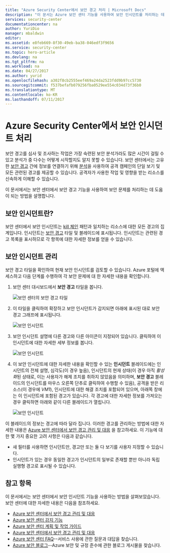 ```yaml
---
title: "Azure Security Center에서 보안 경고 처리 | Microsoft Docs"
description: "이 문서는 Azure 보안 센터 기능을 사용하여 보안 인시던트를 처리하는 데 도움이 됩니다."
services: security-center
documentationcenter: na
author: YuriDio
manager: mbaldwin
editor: 
ms.assetid: e8feb669-8f30-49eb-ba38-046edf3f9656
ms.service: security-center
ms.topic: hero-article
ms.devlang: na
ms.tgt_pltfrm: na
ms.workload: na
ms.date: 04/27/2017
ms.author: yurid
ms.openlocfilehash: a302f8cb2555eef469a24da2523fdd9b97cc5730
ms.sourcegitcommit: f537befafb079256fba0529ee554c034d73f36b0
ms.translationtype: MT
ms.contentlocale: ko-KR
ms.lasthandoff: 07/11/2017
---
```

# <a name="handling-security-incidents-in-azure-security-center"></a>Azure Security Center에서 보안 인시던트 처리
보안 경고를 심사 및 조사하는 작업은 가장 숙련된 보안 분석가라도 많은 시간이 걸릴 수 있고 분석가 중 다수는 어떻게 시작할지도 알지 못할 수 있습니다. 보안 센터에서는 고유한 [보안 경고](security-center-managing-and-responding-alerts.md) 간에 정보를 연결하기 위해 [분석](security-center-detection-capabilities.md)을 사용하여 공격 캠페인의 단일 보기 및 모든 관련된 경고를 제공할 수 있습니다. 공격자가 사용한 작업 및 영향을 받는 리소스를 신속하게 이해할 수 있습니다.

이 문서에서는 보안 센터에서 보안 경고 기능을 사용하여 보안 문제를 처리하는 데 도움이 되는 방법을 설명합니다.

## <a name="what-is-a-security-incident"></a>보안 인시던트란?
보안 센터에서 보안 인시던트는 [kill 체인](https://blogs.technet.microsoft.com/office365security/addressing-your-cxos-top-five-cloud-security-concerns/) 패턴과 일치하는 리소스에 대한 모든 경고의 집계입니다. 인시던트는 [보안 경고](security-center-managing-and-responding-alerts.md) 타일 및 블레이드에 표시됩니다. 인시던트는 관련된 경고 목록을 표시하므로 각 항목에 대한 자세한 정보를 얻을 수 있습니다.

## <a name="managing-security-incidents"></a>보안 인시던트 관리
보안 경고 타일을 확인하여 현재 보안 인시던트를 검토할 수 있습니다. Azure 포털에 액세스하고 다음 단계를 수행하여 각 보안 문제에 대 한 자세한 내용을 확인합니다.

1. 보안 센터 대시보드에서 **보안 경고** 타일을 봅니다.

    ![보안 센터의 보안 경고 타일](./media/security-center-incident/security-center-incident-fig1.png)

2. 이 타일을 클릭하여 확장하고 보안 인시던트가 감지되면 아래에 표시된 대로 보안 경고 그래프에 표시됩니다.

    ![보안 인시던트](./media/security-center-incident/security-center-incident-fig2.png)

3. 보안 인시던트 설명에 다른 경고와 다른 아이콘이 지정되어 있습니다. 클릭하여 이 인시던트에 대한 자세한 세부 정보를 봅니다.

    ![보안 인시던트](./media/security-center-incident/security-center-incident-fig3.png)

4. 이 보안 인시던트에 대한 자세한 내용을 확인할 수 있는 **인시던트** 블레이드에는 인시던트의 전체 설명, 심각도(이 경우 높음), 인시던트의 현재 상태(이 경우 아직 *활성화*된 상태로, 이는 사용자가 해제 조치를 취하지 않았음을 의미하며, **보안 경고** 블레이드의 인시던트를 마우스 오른쪽 단추로 클릭하여 수행할 수 있음), 공격을 받은 리소스(이 경우에 *VM1*), 인시던트에 대한 해결 조치를 포함되어 있으며, 아래쪽 창에는 이 인시던트에 포함된 경고가 있습니다. 각 경고에 대한 자세한 정보를 가져오는 경우 클릭하면 아래와 같이 다른 블레이드가 열립니다.

    ![보안 인시던트](./media/security-center-incident/security-center-incident-fig4.png)

이 블레이드의 정보는 경고에 따라 달라 집니다. 이러한 경고를 관리하는 방법에 대한 자세한 내용은 [Azure 보안 센터에서 보안 경고 관리 및 대응](security-center-managing-and-responding-alerts.md) 을 참고하세요. 이 기능에 대한 몇 가지 중요한 고려 사항은 다음과 같습니다.

* 새 필터를 사용하면 인시던트만, 경고만 또는 둘 다 보기를 사용자 지정할 수 있습니다.
* 인시던트가 있는 경우 동일한 경고가 인시던트의 일부로 존재할 뿐만 아니라 독립 실행형 경고로 표시될 수 있습니다.

## <a name="see-also"></a>참고 항목
이 문서에서는 보안 센터에서 보안 인시던트 기능을 사용하는 방법을 살펴보았습니다. 보안 센터에 대한 자세한 내용은 다음을 참조하세요.

* [Azure 보안 센터에서 보안 경고 관리 및 대응](security-center-managing-and-responding-alerts.md)
* [Azure 보안 센터 감지 기능](security-center-detection-capabilities.md)
* [Azure 보안 센터 계획 및 작업 가이드](security-center-planning-and-operations-guide.md)
* [Azure 보안 센터에서 보안 경고 관리 및 대응](security-center-managing-and-responding-alerts.md)
* [Azure 보안 센터 FAQ](security-center-faq.md)--서비스 사용에 관한 질문과 대답을 찾습니다.
* [Azure 보안 블로그](http://blogs.msdn.com/b/azuresecurity/)--Azure 보안 및 규정 준수에 관한 블로그 게시물을 찾습니다.
